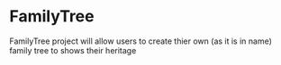 # FamilyTree
FamilyTree project will allow users to create thier own (as it is in name) family tree to shows their heritage
